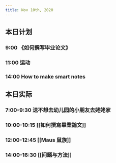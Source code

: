 ```yaml
---
title: Nov 10th, 2020
---
```


## 本日计划
### 9:00 《如何撰写毕业论文》
### 11:00 运动
### 14:00 How to make smart notes
## 本日实际
### 7:00-9:30 送不想去幼儿园的小朋友去姥姥家
### 10:00-10:15  [[如何撰寫畢業論文]]
### 12:00-12:45 [[Maus 鼠族]]
### 14:00-16:30 [[问题与方法]]
### 
